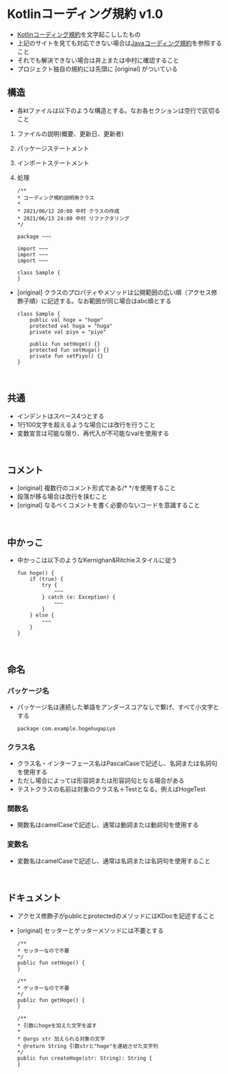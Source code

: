 # Kotlinコーディング規約 v1.0
- [Kotlinコーディング規約](https://developer.android.com/kotlin/style-guide?hl=ja)を文字起こししたもの
- 上記のサイトを見ても対応できない場合は[Javaコーディング規約](https://google.github.io/styleguide/javaguide.html)を参照すること
- それでも解決できない場合は井上または中村に確認すること
- プロジェクト独自の規約には先頭に [original] がついている

## 構造

- 各ktファイルは以下のような構造とする。なお各セクションは空行で区切ること

1. ファイルの説明(概要、更新日、更新者)
1. パッケージステートメント
1. インポートステートメント
1. 処理

    ```
    /**
    * コーディング規約説明用クラス
    *
    * 2021/06/12 20:00 中村 クラスの作成
    * 2021/06/13 24:00 中村 リファクタリング
    */

    package ~~~

    import ~~~
    import ~~~
    import ~~~

    class Sample {
    }
    ```
- [original] クラスのプロパティやメソッドは公開範囲の広い順（アクセス修飾子順）に記述する。なお範囲が同じ場合はabc順とする

    ```
    class Sample {
        public val hoge = "hoge"
        protected val huga = "huga"
        private val piyo = "piyo"

        public fun setHoge() {}
        protected fun setHuga() {}
        private fun setPiyo() {}
    }
    ```

<br />

## 共通
- インデントはスペース4つとする
- 1行100文字を超えるような場合には改行を行うこと
- 変数宣言は可能な限り、再代入が不可能なvalを使用する

<br />

## コメント
- [original] 複数行のコメント形式である/* */を使用すること
- 段落が移る場合は改行を挟むこと
- [original] なるべくコメントを書く必要のないコードを意識すること

<br />

## 中かっこ
- 中かっこは以下のようなKernighan&Ritchieスタイルに従う

    ```
    fun hoge() {
        if (true) {
            try {
                ~~~
            } catch (e: Exception) {
                ~~~
            }
        } else {
            ~~~
        }
    }
    ```

<br />

## 命名

### パッケージ名
- パッケージ名は連続した単語をアンダースコアなしで繋げ、すべて小文字とする
    ```
    package com.example.hogehugapiyo
    ```

### クラス名
- クラス名・インターフェース名はPascalCaseで記述し、名詞または名詞句を使用する
- ただし場合によっては形容詞または形容詞句となる場合がある
- テストクラスの名前は対象のクラス名＋Testとなる。例えばHogeTest

### 関数名
- 関数名はcamelCaseで記述し、通常は動詞または動詞句を使用する

### 変数名
- 変数名はcamelCaseで記述し、通常は名詞または名詞句を使用すること

<br />

## ドキュメント
- アクセス修飾子がpublicとprotectedのメソッドにはKDocを記述すること
- [original] セッターとゲッターメソッドには不要とする

    ```
    /**
    * セッターなので不要
    */
    public fun setHoge() {
    }

    /**
    * ゲッターなので不要
    */
    public fun getHoge() {
    }

    /**
    * 引数にhogeを加えた文字を返す
    *
    * @args str 加えられる対象の文字
    * @return String 引数strと"hoge"を連結させた文字列
    */
    public fun createHoge(str: String): String {
    }
    ```